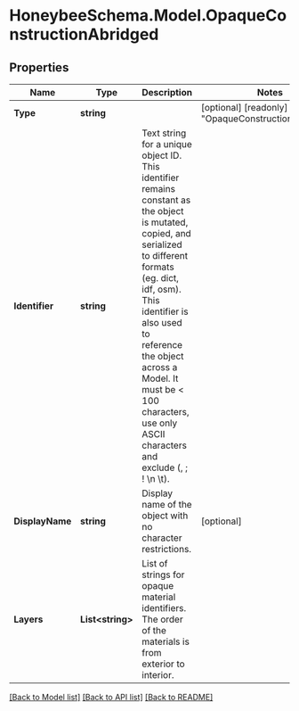 
# HoneybeeSchema.Model.OpaqueConstructionAbridged

## Properties

Name | Type | Description | Notes
------------ | ------------- | ------------- | -------------
**Type** | **string** |  | [optional] [readonly] [default to "OpaqueConstructionAbridged"]
**Identifier** | **string** | Text string for a unique object ID. This identifier remains constant as the object is mutated, copied, and serialized to different formats (eg. dict, idf, osm). This identifier is also used to reference the object across a Model. It must be &lt; 100 characters, use only ASCII characters and exclude (, ; ! \\n \\t). | 
**DisplayName** | **string** | Display name of the object with no character restrictions. | [optional] 
**Layers** | **List&lt;string&gt;** | List of strings for opaque material identifiers. The order of the materials is from exterior to interior. | 

[[Back to Model list]](../README.md#documentation-for-models)
[[Back to API list]](../README.md#documentation-for-api-endpoints)
[[Back to README]](../README.md)

